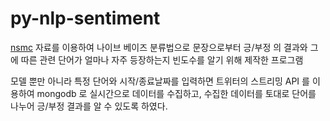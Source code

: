 # py-nlp-sentiment

[nsmc](https://github.com/e9t/nsmc) 자료를 이용하여 나이브 베이즈 분류법으로 문장으로부터 긍/부정 의 결과와 그에 따른 관련 단어가 얼마나 자주 등장하는지 빈도수를 알기 위해 제작한 프로그램

모델 뿐만 아니라 특정 단어와 시작/종료날짜를 입력하면 트위터의 스트리밍 API 를 이용하여 mongodb 로 실시간으로 데이터를 수집하고, 수집한 데이터를 토대로 단어를 나누어 긍/부정 결과를 알 수 있도록 하였다.
